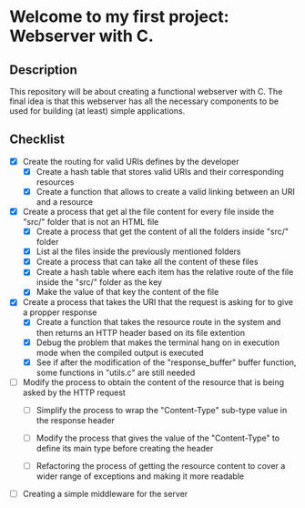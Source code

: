 # Welcome to my first project: Webserver with C.

## Description

This repository will be about creating a functional webserver with C. The final idea is that this webserver has all the necessary 
components to be used for building (at least) simple applications.

## Checklist

- [x] Create the routing for valid URIs defines by the developer
   - [x] Create a hash table that stores valid URIs and their corresponding resources
   - [x] Create a function that allows to create a valid linking between an URI and a resource

- [x] Create a process that get al the file content for every file inside the "src/" folder that is not an HTML file
    - [x] Create a process that get the content of all the folders inside "src/" folder
    - [x] List al the files inside the previously mentioned folders
    - [x] Create a process that can take all the content of these files
    - [x] Create a hash table where each item has the relative route of the file inside the "src/" folder as the key
    - [x] Make the value of that key the content of the file

- [x] Create a process that takes the URI that the request is asking for to give a propper response
    - [x] Create a function that takes the resource route in the system and then returns an HTTP header based on its file extention
    - [x] Debug the problem that makes the terminal hang on in execution mode when the compiled output is executed
    - [x] See if after the modification of the "response_buffer" buffer function, some functions in "utils.c" are still needed

- [ ] Modify the process to obtain the content of the resource that is being asked by the HTTP request
    - [ ] Simplify the process to wrap the "Content-Type" sub-type value in the response header
    - [ ] Modify the process that gives the value of the "Content-Type" to define its main type before creating the header
    - [ ] Refactoring the process of getting the resource content to cover a wider range of exceptions and making it more readable



- [ ] Creating a simple middleware for the server
